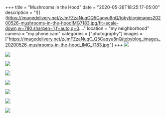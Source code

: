 +++
title = "Mushrooms in the Hood"
date = "2020-05-26T18:25:17-05:00"
description = "![](https://imagedelivery.net/zJmFZzaNuqCQ5Caqyu8nQ/tobyblogimages20200526-mushrooms-in-the-hoodIMG7183.jpg/fit=scale-down,w=780,sharpen=1,f=auto,q=0...."
location = "my neighborhood"
camera = "my phone cam"
categories = ["photography"]
images = ["https://imagedelivery.net/zJmFZzaNuqC_Q5Caqyu8nQ/tobyblog_images_20200526-mushrooms-in-the-hood_IMG_7183.jpg"]
+++
![](https://imagedelivery.net/zJmFZzaNuqC_Q5Caqyu8nQ/tobyblog_images_20200526-mushrooms-in-the-hood_IMG_7183.jpg/fit=scale-down,w=780,sharpen=1,f=auto,q=0.9,slow-connection-quality=0.3)
<!--more-->

![](https://imagedelivery.net/zJmFZzaNuqC_Q5Caqyu8nQ/tobyblog_images_remote_cloudinary_0bf2ef6e_IMG_7170.jpg/fit=scale-down,w=780,sharpen=1,f=auto,q=0.9,slow-connection-quality=0.3)

![](https://imagedelivery.net/zJmFZzaNuqC_Q5Caqyu8nQ/tobyblog_images_remote_cloudinary_f93d1a6c_IMG_7175.jpg/fit=scale-down,w=780,sharpen=1,f=auto,q=0.9,slow-connection-quality=0.3)

![](https://imagedelivery.net/zJmFZzaNuqC_Q5Caqyu8nQ/tobyblog_images_remote_cloudinary_7721e64b_IMG_7191.jpg/fit=scale-down,w=780,sharpen=1,f=auto,q=0.9,slow-connection-quality=0.3)

![](https://imagedelivery.net/zJmFZzaNuqC_Q5Caqyu8nQ/tobyblog_images_remote_cloudinary_4b5dc34f_IMG_7184.jpg/fit=scale-down,w=780,sharpen=1,f=auto,q=0.9,slow-connection-quality=0.3)

![](https://imagedelivery.net/zJmFZzaNuqC_Q5Caqyu8nQ/tobyblog_images_remote_cloudinary_ed987167_13031D8A-DD33-4277-80C4-D1671C7EDD84_eqymi4.jpg/fit=scale-down,w=780,sharpen=1,f=auto,q=0.9,slow-connection-quality=0.3)

![](https://imagedelivery.net/zJmFZzaNuqC_Q5Caqyu8nQ/tobyblog_images_remote_cloudinary_64fb1838_IMG_7194.jpg/fit=scale-down,w=780,sharpen=1,f=auto,q=0.9,slow-connection-quality=0.3)

![](https://imagedelivery.net/zJmFZzaNuqC_Q5Caqyu8nQ/tobyblog_images_remote_cloudinary_2a0ec3fe_IMG_7168.jpg/fit=scale-down,w=780,sharpen=1,f=auto,q=0.9,slow-connection-quality=0.3)
